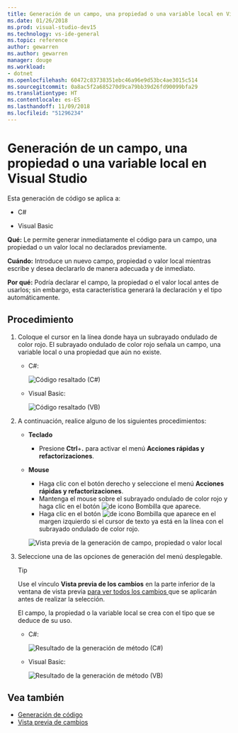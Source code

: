 ```yaml
---
title: Generación de un campo, una propiedad o una variable local en Visual Studio
ms.date: 01/26/2018
ms.prod: visual-studio-dev15
ms.technology: vs-ide-general
ms.topic: reference
author: gewarren
ms.author: gewarren
manager: douge
ms.workload:
- dotnet
ms.openlocfilehash: 60472c83738351ebc46a96e9d53bc4ae3015c514
ms.sourcegitcommit: 0a8ac5f2a685270d9ca79bb39d26fd90099bfa29
ms.translationtype: HT
ms.contentlocale: es-ES
ms.lasthandoff: 11/09/2018
ms.locfileid: "51296234"
---
```

# <a name="generate-a-field-property-or-local-variable-in-visual-studio"></a>Generación de un campo, una propiedad o una variable local en Visual Studio

Esta generación de código se aplica a:

- C#

- Visual Basic

**Qué:** Le permite generar inmediatamente el código para un campo, una propiedad o un valor local no declarados previamente.

**Cuándo:** Introduce un nuevo campo, propiedad o valor local mientras escribe y desea declararlo de manera adecuada y de inmediato.

**Por qué:** Podría declarar el campo, la propiedad o el valor local antes de usarlos; sin embargo, esta característica generará la declaración y el tipo automáticamente.

## <a name="how-to"></a>Procedimiento

1. Coloque el cursor en la línea donde haya un subrayado ondulado de color rojo. El subrayado ondulado de color rojo señala un campo, una variable local o una propiedad que aún no existe.

   - C#:

       ![Código resaltado (C#)](media/field-highlight-cs.png)

   - Visual Basic:

       ![Código resaltado (VB)](media/field-highlight-vb.png)

2. A continuación, realice alguno de los siguientes procedimientos:

   - **Teclado**
      - Presione **Ctrl**+**.** para activar el menú **Acciones rápidas y refactorizaciones**.
   - **Mouse**
      - Haga clic con el botón derecho y seleccione el menú **Acciones rápidas y refactorizaciones**.
      - Mantenga el mouse sobre el subrayado ondulado de color rojo y haga clic en el botón ![de icono Bombilla](media/bulb-cs.png) que aparece.
      - Haga clic en el botón ![de icono Bombilla](media/bulb-cs.png) que aparece en el margen izquierdo si el cursor de texto ya está en la línea con el subrayado ondulado de color rojo.

      ![Vista previa de la generación de campo, propiedad o valor local](media/field-preview-cs.png)

3. Seleccione una de las opciones de generación del menú desplegable.

   > [!TIP]
   > Use el vínculo **Vista previa de los cambios** en la parte inferior de la ventana de vista previa [para ver todos los cambios ](../../ide/preview-changes.md) que se aplicarán antes de realizar la selección.

   El campo, la propiedad o la variable local se crea con el tipo que se deduce de su uso.

   - C#:

       ![Resultado de la generación de método (C#)](media/field-result-cs.png)

   - Visual Basic:

       ![Resultado de la generación de método (VB)](media/field-result-vb.png)

## <a name="see-also"></a>Vea también

- [Generación de código](../code-generation-in-visual-studio.md)
- [Vista previa de cambios](../../ide/preview-changes.md)